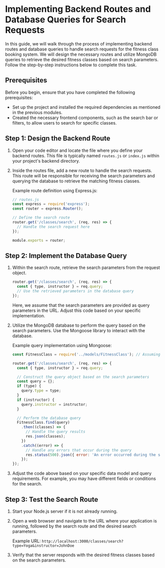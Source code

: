 # Implementing Backend Routes and Database Queries for Search Requests

In this guide, we will walk through the process of implementing backend routes and database queries to handle search requests for the fitness class booking system. We will design the necessary routes and utilize MongoDB queries to retrieve the desired fitness classes based on search parameters. Follow the step-by-step instructions below to complete this task.

## Prerequisites
Before you begin, ensure that you have completed the following prerequisites:
- Set up the project and installed the required dependencies as mentioned in the previous modules.
- Created the necessary frontend components, such as the search bar or filters, to allow users to search for specific classes.

## Step 1: Design the Backend Route
1. Open your code editor and locate the file where you define your backend routes. This file is typically named `routes.js` or `index.js` within your project's backend directory.
2. Inside the routes file, add a new route to handle the search requests. This route will be responsible for receiving the search parameters and querying the database to retrieve the matching fitness classes.

   Example route definition using Express.js:
   ```javascript
   // routes.js
   const express = require('express');
   const router = express.Router();

   // Define the search route
   router.get('/classes/search', (req, res) => {
     // Handle the search request here
   });

   module.exports = router;
   ```

## Step 2: Implement the Database Query
1. Within the search route, retrieve the search parameters from the request object.
   ```javascript
   router.get('/classes/search', (req, res) => {
     const { type, instructor } = req.query;
     // Use the retrieved parameters in the database query
   });
   ```
   Here, we assume that the search parameters are provided as query parameters in the URL. Adjust this code based on your specific implementation.

2. Utilize the MongoDB database to perform the query based on the search parameters. Use the Mongoose library to interact with the database.

   Example query implementation using Mongoose:
   ```javascript
   const FitnessClass = require('../models/FitnessClass'); // Assuming you have a FitnessClass model defined

   router.get('/classes/search', (req, res) => {
     const { type, instructor } = req.query;

     // Construct the query object based on the search parameters
     const query = {};
     if (type) {
       query.type = type;
     }
     if (instructor) {
       query.instructor = instructor;
     }

     // Perform the database query
     FitnessClass.find(query)
       .then((classes) => {
         // Handle the query results
         res.json(classes);
       })
       .catch((error) => {
         // Handle any errors that occur during the query
         res.status(500).json({ error: 'An error occurred during the search.' });
       });
   });
   ```

3. Adjust the code above based on your specific data model and query requirements. For example, you may have different fields or conditions for the search.

## Step 3: Test the Search Route
1. Start your Node.js server if it is not already running.
2. Open a web browser and navigate to the URL where your application is running, followed by the search route and the desired search parameters.

   Example URL: `http://localhost:3000/classes/search?type=Yoga&instructor=JohnDoe`

3. Verify that the server responds with the desired fitness classes based on the search parameters.

